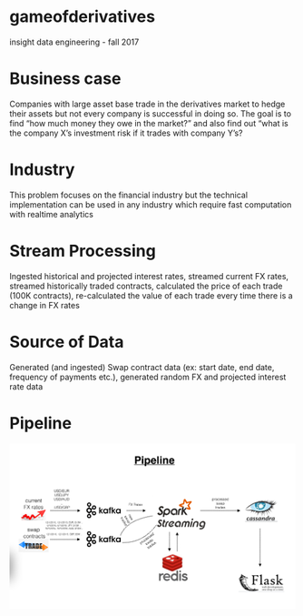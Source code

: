 # gameofderivatives
insight data engineering - fall 2017

# Business case
Companies with large asset base trade in the derivatives market to hedge their assets but not every company is successful in doing so. The goal is to find “how much money they owe in the market?” and also find out “what is the company X’s investment risk if it trades with company Y’s?

# Industry
This problem focuses on the financial industry but the technical implementation can be used in any industry which require fast computation with realtime analytics

# Stream Processing
Ingested historical and projected interest rates, streamed current FX rates, streamed historically traded contracts, calculated the price of each trade (100K contracts), re-calculated the value of each trade every time there is a change in FX rates

# Source of Data
Generated (and ingested) Swap contract data (ex: start date, end date, frequency of payments etc.), generated random FX and projected interest rate data

# Pipeline
![Game of Derivatives](images/pipeline.png?raw=true "gameofderivatives")
